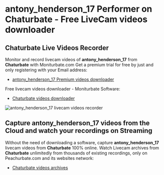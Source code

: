 # antony_henderson_17 Performer on Chaturbate - Free LiveCam videos downloader

## Chaturbate Live Videos Recorder

Monitor and record livecam videos of **antony_henderson_17** from **Chaturbate** with Moniturbate.com
Get a premium trial for free by just and only registering with your Email address:
* [antony_henderson_17 Premium videos downloader](https://moniturbate.com/request-demo-licence-key.html)

Free livecam videos downloader - Moniturbate Software:
* [Chaturbate videos downloader](https://moniturbate.com/moniturbate-download-software.html)

![antony_henderson_17 livecam videos recorder](https://peachurnet.com/templates/moniturbate-software.png)


## Capture antony_henderson_17 videos from the Cloud and watch your recordings on Streaming

Without the need of downloading a software, capture **antony_henderson_17** livecam videos from **Chaturbate** 100% online.
Watch Livecam archives from **Chaturbate** unlimitedly from thousands of existing recordings, only on Peachurbate.com and its websites network:
* [Chaturbate videos archives](https://peachurnet.com/)